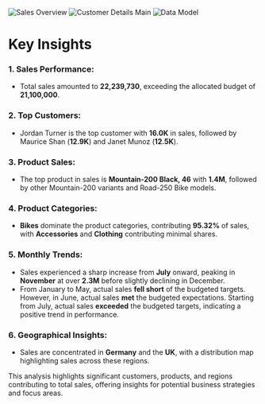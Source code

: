 ![Sales Overview](https://github.com/user-attachments/assets/37f28af0-79bb-4bb6-b9ce-c3acff186793)
![Customer Details Main](https://github.com/user-attachments/assets/d00a156d-4583-4a02-9fb7-564cb290e0ba)
![Data Model](https://github.com/user-attachments/assets/32d9e96b-466f-4a43-85e5-1e336e7d7e98)


#               Key Insights             #

### 1. Sales Performance:
   - Total sales amounted to **22,239,730**, exceeding the allocated budget of **21,100,000**.
   
### 2. Top Customers:
   - Jordan Turner is the top customer with **16.0K** in sales, followed by Maurice Shan (**12.9K**) and Janet Munoz (**12.5K**).
   
### 3. Product Sales:
   - The top product in sales is **Mountain-200 Black, 46** with **1.4M**, followed by other Mountain-200 variants and Road-250 Bike models.
   
### 4. Product Categories:
   - **Bikes** dominate the product categories, contributing **95.32%** of sales, with **Accessories** and **Clothing** contributing minimal shares.

### 5. Monthly Trends:
   - Sales experienced a sharp increase from **July** onward, peaking in **November** at over **2.3M** before slightly declining in December.
   - From January to May, actual sales **fell short** of the budgeted targets. However, in June, actual sales **met** the budgeted expectations. Starting from July, actual sales **exceeded** the budgeted targets, indicating a positive trend in performance.
   
### 6. Geographical Insights:
   - Sales are concentrated in **Germany** and the **UK**, with a distribution map highlighting sales across these regions.

This analysis highlights significant customers, products, and regions contributing to total sales, offering insights for potential business strategies and focus areas.
